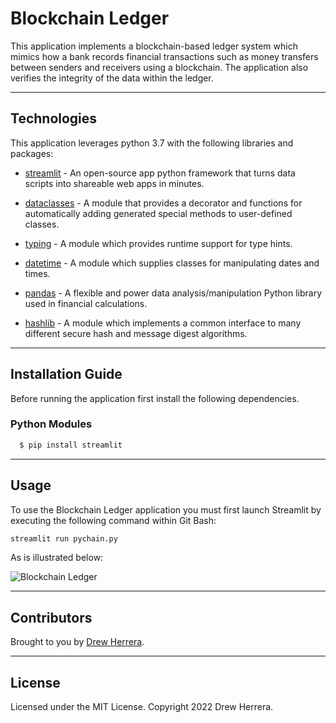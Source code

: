 # Blockchain Ledger
This application implements a blockchain-based ledger system which mimics how a bank records financial transactions such as money transfers between senders and receivers using a blockchain.  The application also verifies the integrity of the data within the ledger.

---

## Technologies

This application leverages python 3.7 with the following libraries and packages:

* [streamlit](https://streamlit.io) - An open-source app python framework that turns data scripts into shareable web apps in minutes.

* [dataclasses](https://docs.python.org/3/library/dataclasses.html) - A module that provides a decorator and functions for automatically adding generated special methods to user-defined classes.

* [typing](https://docs.python.org/3/library/typing.html) - A module which provides runtime support for type hints.

* [datetime](https://docs.python.org/3/library/datetime.html) - A module which supplies classes for manipulating dates and times.

* [pandas](https://github.com/pandas-dev/pandas) - A flexible and power data analysis/manipulation Python library used in financial calculations.

* [hashlib](https://docs.python.org/3/library/hashlib.html) - A module which implements a common interface to many different secure hash and message digest algorithms.

---

## Installation Guide

Before running the application first install the following dependencies.

### Python Modules
```python
  $ pip install streamlit
```

---

## Usage

To use the Blockchain Ledger application you must first launch Streamlit by executing the following command within Git Bash:

```python
streamlit run pychain.py
```

As is illustrated below:

![Blockchain Ledger](pychain_ledger.gif)


---

## Contributors

Brought to you by [Drew Herrera](https://www.linkedin.com/in/andrewjherrera).

---

## License

Licensed under the MIT License. Copyright 2022 Drew Herrera.
